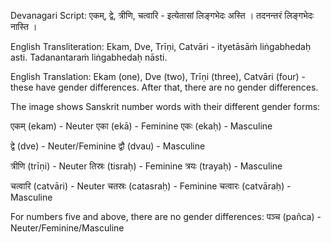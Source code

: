 Devanagari Script:
एकम्, द्वे, त्रीणि, चत्वारि - इत्येतासां लिङ्गभेदः अस्ति । तदनन्तरं लिङ्गभेदः नास्ति ।

English Transliteration:
Ekam, Dve, Trīṇi, Catvāri - ityetāsāṁ liṅgabhedaḥ asti. Tadanantaraṁ liṅgabhedaḥ nāsti.

English Translation:
Ekam (one), Dve (two), Trīṇi (three), Catvāri (four) - these have gender differences. After that, there are no gender differences.

The image shows Sanskrit number words with their different gender forms:

एकम् (ekam) - Neuter
एका (ekā) - Feminine 
एकः (ekaḥ) - Masculine

द्वे (dve) - Neuter/Feminine
द्वौ (dvau) - Masculine

त्रीणि (trīṇi) - Neuter
तिस्रः (tisraḥ) - Feminine
त्रयः (trayaḥ) - Masculine 

चत्वारि (catvāri) - Neuter
चतस्रः (catasraḥ) - Feminine
चत्वारः (catvāraḥ) - Masculine

For numbers five and above, there are no gender differences:
पञ्च (pañca) - Neuter/Feminine/Masculine